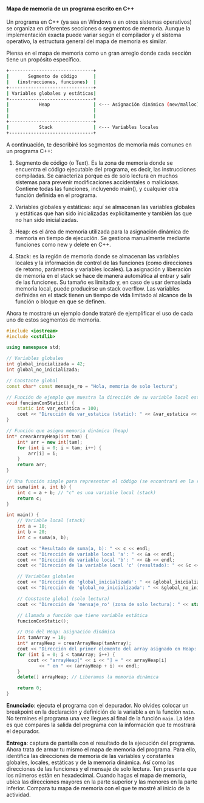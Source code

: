 #### Mapa de memoria de un programa escrito en C++

Un programa en C++ (ya sea en Windows o en otros sistemas operativos) se organiza en diferentes secciones o segmentos de memoria. Aunque la implementación exacta puede variar según el compilador y el sistema operativo, la estructura general del mapa de memoria es similar. 

Piensa en el mapa de memoria como un gran arreglo donde cada sección tiene un propósito específico. 


``` bash
+-------------------------------+
|       Segmento de código      |
|   (instrucciones, funciones)  |
+-------------------------------+
| Variables globales y estáticas|
+-------------------------------+
|           Heap                | <--- Asignación dinámica (new/malloc)
|                               |
|                               |
+-------------------------------+
|           Stack               | <--- Variables locales
+-------------------------------+

``` 

A continuación, te describiré los segmentos de memoria más comunes en un programa C++:


1. Segmento de código (o Text). Es la zona de memoria donde se encuentra el código ejecutable del programa, es decir, las instrucciones compiladas. Se caracteriza porque es de solo lectura en muchos sistemas para prevenir modificaciones accidentales o maliciosas. Contiene todas las funciones, incluyendo main(), y cualquier otra función definida en el programa.

2. Variables globales y estáticas: aquí se almacenan las variables globales y estáticas que han sido inicializadas explícitamente y 
también las que no han sido inicializadas.

3. Heap: es el área de memoria utilizada para la asignación dinámica de memoria en tiempo de ejecución. Se gestiona manualmente mediante funciones como new y delete en C++.

4. Stack: es la región de memoria donde se almacenan las variables locales y la información de control de las funciones (como direcciones de retorno, parámetros y variables locales). La asignación y liberación de memoria en el stack se hace de manera automática al entrar y salir de las funciones. Su tamaño es limitado y, en caso de usar demasiada memoria local, puede 
producirse un stack overflow. Las variables definidas en el stack tienen un tiempo de vida limitado al alcance de la función 
o bloque en que se definen.

Ahora te mostraré un ejemplo donde trataré de ejemplificar el uso de cada uno de estos segmentos de memoria. 

```cpp
#include <iostream>
#include <cstdlib>

using namespace std;

// Variables globales
int global_inicializada = 42;      
int global_no_inicializada;        

// Constante global
const char* const mensaje_ro = "Hola, memoria de solo lectura";

// Función de ejemplo que muestra la dirección de su variable local estática
void funcionConStatic() {
    static int var_estatica = 100;
    cout << "Dirección de var_estatica (static): " << &var_estatica << endl;
}

// Función que asigna memoria dinámica (heap)
int* crearArrayHeap(int tam) {
    int* arr = new int[tam];
    for (int i = 0; i < tam; i++) {
        arr[i] = i;
    }
    return arr;
}

// Una función simple para representar el código (se encontrará en la región de código)
int suma(int a, int b) {
    int c = a + b; // "c" es una variable local (stack)
    return c;
}

int main() {
    // Variable local (stack)
    int a = 10;
    int b = 20;
    int c = suma(a, b);

    cout << "Resultado de suma(a, b): " << c << endl;
    cout << "Dirección de variable local 'a': " << &a << endl;
    cout << "Dirección de variable local 'b': " << &b << endl;
    cout << "Dirección de la variable local 'c' (resultado): " << &c << endl;

    // Variables globales
    cout << "Dirección de 'global_inicializada': " << &global_inicializada << endl;
    cout << "Dirección de 'global_no_inicializada': " << &global_no_inicializada << endl;

    // Constante global (solo lectura)
    cout << "Dirección de 'mensaje_ro' (zona de solo lectura): " << static_cast<const void*>(mensaje_ro) << endl;

    // Llamada a función que tiene variable estática
    funcionConStatic();

    // Uso del Heap: asignación dinámica
    int tamArray = 10;
    int* arrayHeap = crearArrayHeap(tamArray);
    cout << "Dirección del primer elemento del array asignado en Heap: " << arrayHeap << endl;
    for (int i = 0; i < tamArray; i++) {
        cout << "arrayHeap[" << i << "] = " << arrayHeap[i]
            << " en " << (arrayHeap + i) << endl;
    }
    delete[] arrayHeap; // Liberamos la memoria dinámica

    return 0;
}
```

**Enunciado**: ejecuta el programa con el depurador. No olvides colocar un breakpoint en la declaración y 
definición de la variable `a` en la función `main`. No termines el programa una vez llegues al final de la función `main`.
La idea es que compares la salida del programa con la información que te mostrará el depurador.

**Entrega**: captura de pantalla con el resultado de la ejecución del programa. Ahora trata de armar tu mismo el mapa de memoria 
del programa. Para ello, identifica las direcciones de memoria de las variables y constantes globales, locales, estáticas y de la memoria dinámica. Así como las direcciones de las funciones y el mensaje de solo lectura. Ten presente que los números están 
en hexadecimal. Cuando hagas el mapa de memoria, ubica las direcciones mayores en la parte superior y las menores en la parte inferior. Compara tu mapa de memoria con el que te mostré al inicio de la actividad.

